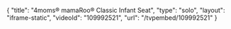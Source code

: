{
    "title": "4moms&reg; mamaRoo&reg; Classic Infant Seat",
    "type": "solo",
    "layout": "iframe-static",
    "videoId": "109992521",
    "url": "\/tvpembed\/109992521"
}